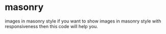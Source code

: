 # masonry
images in masonry style
if you want to show images in masonry style with responsiveness then this code will help you.
